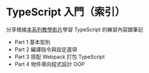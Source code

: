 # TypeScript 入門（索引）
分享根據[本系列教學影片](https://youtube.com/playlist?list=PLmOn9nNkQxJGwOhSsQ5H9JTPmiXGmy8Zw&si=QaNwU4I2PinfvP0T)學習 TypeScript 的練習內容跟筆記

- Part 1 基本型別
- Part 2 編譯指令與設定選項
- Part 3 搭配 Webpack 打包 TypeScript
- Part 4 物件導向程式設計 OOP